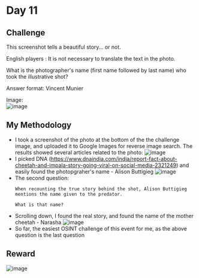# Day 11

## Challenge

This screenshot tells a beautiful story... or not.

English players : It is not necessary to translate the text in the photo.

What is the photographer's name (first name followed by last name) who took the illustrative shot?

Answer format: Vincent Munier

Image: <br>
![image](https://github.com/user-attachments/assets/f928da65-5827-497b-8ad4-49d983143f13)

## My Methodology

- I took a screenshot of the photo at the bottom of the the challenge image, and uploaded it to Google Images for reverse image search. The results showed several articles related to the photo:
  ![image](https://github.com/user-attachments/assets/6ec5dc7d-b409-4424-8695-694d0ccb939a)
- I picked DNA (https://www.dnaindia.com/india/report-fact-about-cheetah-and-impala-story-going-viral-on-social-media-2321249) and easily found the photopgraher's name - Alison Buttigieg
  ![image](https://github.com/user-attachments/assets/cd5d18ef-ed1d-490a-bb3d-c2c305249c2e)
- The second question:
  ```
  When recounting the true story behind the shot, Alison Buttigieg mentions the name given to the predator.

  What is that name?
  ```
- Scrolling down, I found the real story, and found the name of the mother cheetah - Narasha
  ![image](https://github.com/user-attachments/assets/ede56807-fc69-4293-bb19-92a71c10bf1a)
- So far, the easiest OSINT challenge of this event for me, as the above question is the last question

## Reward
![image](https://github.com/user-attachments/assets/a8755967-bfbb-498e-96eb-f8513141132e)
